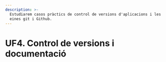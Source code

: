 ```yaml
---
description: >-
  Estudiarem casos pràctics de control de versions d'aplicacions i les seves
  eines git i Github.
---
```


# UF4. Control de versions i documentació

